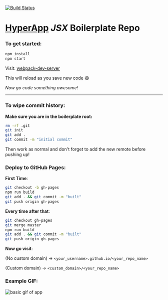 [![Build Status](https://travis-ci.org/selfup/hyperapp-one.svg?branch=master)](https://travis-ci.org/selfup/hyperapp-one)

# [HyperApp](https://github.com/hyperapp/hyperapp) *JSX* Boilerplate Repo

### To get started:

```bash
npm install
npm start
```

Visit: [webpack-dev-server](http://localhost:8080/webpack-dev-server/index.html)

This will reload as you save new code :smile:

*Now go code something awesome!*

***

### To wipe commit history:

**Make sure you are in the boilerplate root:**

```bash
rm -rf .git
git init
git add .
git commit -m "initial commit"
```

Then work as normal and don't forget to add the new remote before pushing up!

### Deploy to GitHub Pages:

**First Time**:

```bash
git checkout -b gh-pages
npm run build
git add . && git commit -m "built"
git push origin gh-pages
```

**Every time after that**:

```bash
git checkout gh-pages
git merge master
npm run build
git add . && git commit -m "built"
git push origin gh-pages
```

**Now go visit**:

(No custom domain) -> `<your_username>.github.io/<your_repo_name>`

(Custom domain) -> `<custom_domain>/<your_repo_name>`

### Example GIF:

![basic gif of app](https://cloud.githubusercontent.com/assets/9837366/22784577/cdcf4c84-ee8d-11e6-98ca-89fe3b387cf1.gif)
